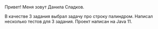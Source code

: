 Привет! Меня зовут Данила Сладков. 

В качестве 3 задания выбрал задачу про строку палиндром. Написал несколько тестов для 3 задания.
Проект написан на Java 11. 
